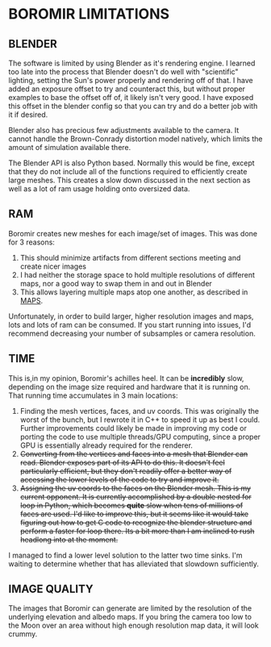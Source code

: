 # BOROMIR LIMITATIONS

## BLENDER

The software is limited by using Blender as it's rendering engine. I learned too late into the process that Blender doesn't do well with "scientific" lighting, setting the Sun's power properly and rendering off of that. I have added an exposure offset to try and counteract this, but without proper examples to base the offset off of, it likely isn't very good. I have exposed this offset in the blender config so that you can try and do a better job with it if desired.

Blender also has precious few adjustments available to the camera. It cannot handle the Brown-Conrady distortion model natively, which limits the amount of simulation available there.

The Blender API is also Python based. Normally this would be fine, except that they do not include all of the functions required to efficiently create large meshes. This creates a slow down discussed in the next section as well as a lot of ram usage holding onto oversized data.

## RAM

Boromir creates new meshes for each image/set of images. This was done for 3 reasons:

1. This should minimize artifacts from different sections meeting and create nicer images
2. I had neither the storage space to hold multiple resolutions of different maps, nor a good way to swap them in and out in Blender
3. This allows layering multiple maps atop one another, as described in [MAPS](MAPS.md).

Unfortunately, in order to build larger, higher resolution images and maps, lots and lots of ram can be consumed. If you start running into issues, I'd recommend decreasing your number of subsamples or camera resolution.

## TIME

This is,in my opinion, Boromir's achilles heel. It can be **incredibly** slow, depending on the image size required and hardware that it is running on. That running time accumulates in 3 main locations:

1. Finding the mesh vertices, faces, and uv coords. This was originally the worst of the bunch, but I rewrote it in C++ to speed it up as best I could. Further improvements could likely be made in improving my code or porting the code to use multiple threads/GPU computing, since a proper GPU is essentially already required for the renderer.
2. ~~Converting from the vertices and faces into a mesh that Blender can read. Blender exposes part of its API to do this. It doesn't feel particularly efficient, but they don't readily offer a better way of accessing the lower levels of the code to try and improve it.~~
3. ~~Assigning the uv coords to the faces on the Blender mesh. This is my current opponent. It is currently accomplished by a double nested for loop in Python, which becomes **quite** slow when tens of millions of faces are used. I'd like to improve this, but it seems like it would take figuring out how to get C code to recognize the blender structure and perform a faster for loop there. Its a bit more than I am inclined to rush headlong into at the moment.~~

I managed to find a lower level solution to the latter two time sinks. I'm waiting to determine whether that has alleviated that slowdown sufficiently.

## IMAGE QUALITY

The images that Boromir can generate are limited by the resolution of the underlying elevation and albedo maps. If you bring the camera too low to the Moon over an area without high enough resolution map data, it will look crummy.
